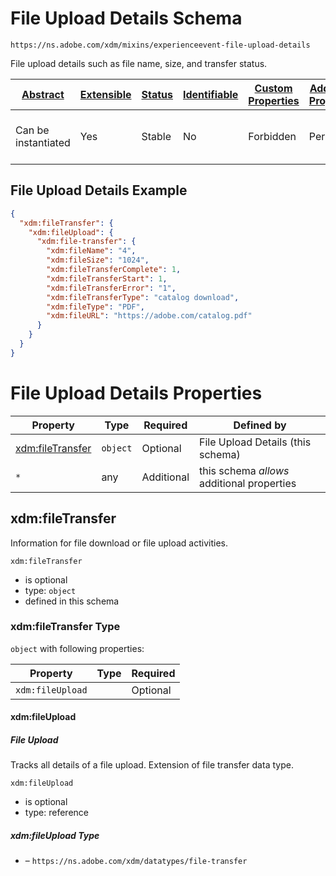 
# File Upload Details Schema

```
https://ns.adobe.com/xdm/mixins/experienceevent-file-upload-details
```

File upload details such as file name, size, and transfer status.

| [Abstract](../../../abstract.md) | [Extensible](../../../extensions.md) | [Status](../../../status.md) | [Identifiable](../../../id.md) | [Custom Properties](../../../extensions.md) | [Additional Properties](../../../extensions.md) | Defined In |
|----------------------------------|--------------------------------------|------------------------------|--------------------------------|---------------------------------------------|-------------------------------------------------|------------|
| Can be instantiated | Yes | Stable | No | Forbidden | Permitted | [fieldgroups/experience-event/experienceevent-file-upload-details.schema.json](fieldgroups/experience-event/experienceevent-file-upload-details.schema.json) |

## File Upload Details Example
```json
{
  "xdm:fileTransfer": {
    "xdm:fileUpload": {
      "xdm:file-transfer": {
        "xdm:fileName": "4",
        "xdm:fileSize": "1024",
        "xdm:fileTransferComplete": 1,
        "xdm:fileTransferStart": 1,
        "xdm:fileTransferError": "1",
        "xdm:fileTransferType": "catalog download",
        "xdm:fileType": "PDF",
        "xdm:fileURL": "https://adobe.com/catalog.pdf"
      }
    }
  }
}
```

# File Upload Details Properties

| Property | Type | Required | Defined by |
|----------|------|----------|------------|
| [xdm:fileTransfer](#xdmfiletransfer) | `object` | Optional | File Upload Details (this schema) |
| `*` | any | Additional | this schema *allows* additional properties |

## xdm:fileTransfer

Information for file download or file upload activities.

`xdm:fileTransfer`
* is optional
* type: `object`
* defined in this schema

### xdm:fileTransfer Type


`object` with following properties:


| Property | Type | Required |
|----------|------|----------|
| `xdm:fileUpload`|  | Optional |



#### xdm:fileUpload
##### File Upload

Tracks all details of a file upload. Extension of file transfer data type.

`xdm:fileUpload`
* is optional
* type: reference

##### xdm:fileUpload Type


* []() – `https://ns.adobe.com/xdm/datatypes/file-transfer`









